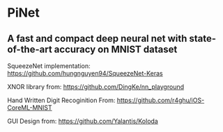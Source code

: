 # PiNet
## A fast and compact deep neural net with state-of-the-art accuracy on MNIST dataset

SqueezeNet implementation: https://github.com/hungnguyen94/SqueezeNet-Keras

XNOR library from: https://github.com/DingKe/nn_playground

Hand Written Digit Recoginition From: https://github.com/r4ghu/iOS-CoreML-MNIST

GUI Design from: https://github.com/Yalantis/Koloda

